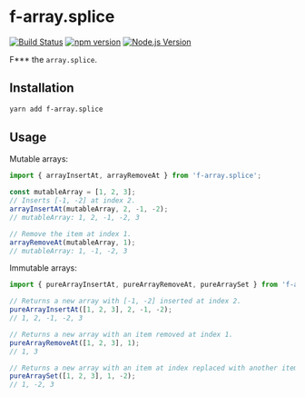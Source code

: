 # f-array.splice

[![Build Status](https://github.com/mgenware/f-array.splice/workflows/Build/badge.svg)](https://github.com/mgenware/f-array.splice/actions)
[![npm version](https://img.shields.io/npm/v/f-array.splice.svg?style=flat-square)](https://npmjs.com/package/f-array.splice)
[![Node.js Version](http://img.shields.io/node/v/f-array.splice.svg?style=flat-square)](https://nodejs.org/en/)

F\*\*\* the `array.splice`.

## Installation

```sh
yarn add f-array.splice
```

## Usage

Mutable arrays:

```ts
import { arrayInsertAt, arrayRemoveAt } from 'f-array.splice';

const mutableArray = [1, 2, 3];
// Inserts [-1, -2] at index 2.
arrayInsertAt(mutableArray, 2, -1, -2);
// mutableArray: 1, 2, -1, -2, 3

// Remove the item at index 1.
arrayRemoveAt(mutableArray, 1);
// mutableArray: 1, -1, -2, 3
```

Immutable arrays:

```ts
import { pureArrayInsertAt, pureArrayRemoveAt, pureArraySet } from 'f-array.splice';

// Returns a new array with [-1, -2] inserted at index 2.
pureArrayInsertAt([1, 2, 3], 2, -1, -2);
// 1, 2, -1, -2, 3

// Returns a new array with an item removed at index 1.
pureArrayRemoveAt([1, 2, 3], 1);
// 1, 3

// Returns a new array with an item at index replaced with another item.
pureArraySet([1, 2, 3], 1, -2);
// 1, -2, 3
```
